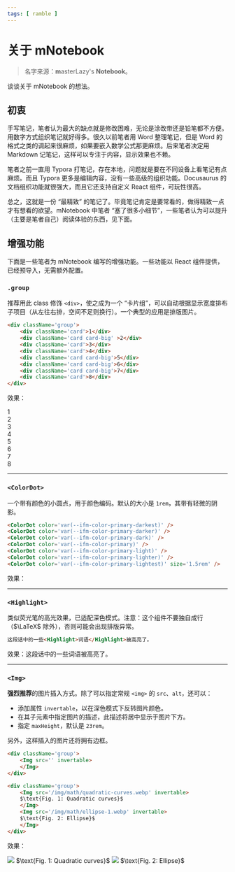 ```yaml
---
tags: [ ramble ]
---
```


# 关于 mNotebook

> 名字来源：**m**asterLazy's **Notebook**。

谈谈关于 mNotebook 的想法。

## 初衷

手写笔记，笔者认为最大的缺点就是修改困难，无论是涂改带还是铅笔都不方便。用数字方式组织笔记就好得多。很久以前笔者用 Word 整理笔记，但是 Word 的格式之类的调起来很麻烦，如果要嵌入数学公式那更麻烦。后来笔者决定用 Markdown 记笔记，这样可以专注于内容，显示效果也不赖。

笔者之前一直用 Typora 打笔记，存在本地，问题就是要在不同设备上看笔记有点麻烦。而且 Typora 更多是编辑内容，没有一些高级的组织功能。Docusaurus 的文档组织功能就很强大，而且它还支持自定义 React 组件，可玩性很高。

总之，这就是一份 “最精致” 的笔记了。毕竟笔记肯定是要常看的，做得精致一点才有想看的欲望。mNotebook 中笔者 “塞了很多小细节”，一些笔者认为可以提升（主要是笔者自己）阅读体验的东西，见下面。

## 增强功能

下面是一些笔者为 mNotebook 编写的增强功能。一些功能以 React 组件提供，已经预导入，无需额外配置。

### `.group`

推荐用此 class 修饰 `<div>`，使之成为一个 “卡片组”，可以自动根据显示宽度排布子项目（从左往右排，空间不足则换行）。一个典型的应用是排版图片。

```markdown
<div className='group'>
    <div className='card'>1</div>
    <div className='card card-big' >2</div>
    <div className='card'>3</div>
    <div className='card'>4</div>
    <div className='card card-big'>5</div>
    <div className='card card-big'>6</div>
    <div className='card card-big'>7</div>
    <div className='card'>8</div>
</div>
```
效果：
<style>{`
.card {
    width: 6rem;
    height: 6rem;
    background: var(--ifm-color-primary-paler);
    border: var(--ifm-color-primary) solid 1px;
    display: flex;
    justify-content: center;
    align-items: center;
    font-size: 2rem;
}
.card-big { width: 12rem; }
`}</style>
<div className='group'>
    <div className='card'>1</div>
    <div className='card card-big' >2</div>
    <div className='card'>3</div>
    <div className='card'>4</div>
    <div className='card card-big'>5</div>
    <div className='card card-big'>6</div>
    <div className='card card-big'>7</div>
    <div className='card'>8</div>
</div>

---

### `<ColorDot>`

一个带有颜色的小圆点，用于颜色编码。默认的大小是 `1rem`，其带有轻微的阴影。

```markdown
<ColorDot color='var(--ifm-color-primary-darkest)' />
<ColorDot color='var(--ifm-color-primary-darker)' />
<ColorDot color='var(--ifm-color-primary-dark)' />
<ColorDot color='var(--ifm-color-primary)' />
<ColorDot color='var(--ifm-color-primary-light)' />
<ColorDot color='var(--ifm-color-primary-lighter)' />
<ColorDot color='var(--ifm-color-primary-lightest)' size='1.5rem' />
```

效果：
<ColorDot color='var(--ifm-color-primary-darkest)' />
<ColorDot color='var(--ifm-color-primary-darker)' />
<ColorDot color='var(--ifm-color-primary-dark)' />
<ColorDot color='var(--ifm-color-primary)' />
<ColorDot color='var(--ifm-color-primary-light)' />
<ColorDot color='var(--ifm-color-primary-lighter)' />
<ColorDot color='var(--ifm-color-primary-lightest)' size='1.5rem' />

---

### `<Highlight>`

类似荧光笔的高光效果，已适配深色模式。注意：这个组件不要独自成行（$\LaTeX$ 除外），否则可能会出现排版异常。

```markdown
这段话中的一些<Highlight>词语</Highlight>被高亮了。
```
效果：这段话中的一些<Highlight>词语</Highlight>被高亮了。

---

### `<Img>`

**强烈推荐**的图片插入方式。除了可以指定常规 `<img>` 的 `src`、`alt`，还可以：
- 添加属性 `invertable`，以在深色模式下反转图片颜色。
- 在其子元素中指定图片的描述，此描述将居中显示于图片下方。
- 指定 `maxHeight`，默认是 `23rem`。

另外，这样插入的图片还将拥有边框。

```markdown title='快速复制'
<div className='group'>
    <Img src='' invertable>
    </Img>
</div>
```

```markdown
<div className='group'>
    <Img src='/img/math/quadratic-curves.webp' invertable>
    $\text{Fig. 1: Quadratic curves}$
    </Img>
    <Img src='/img/math/ellipse-1.webp' invertable>
    $\text{Fig. 2: Ellipse}$
    </Img>
</div>
```
效果：
<div className='group'>
    <Img src='/img/math/quadratic-curves.webp' invertable>
    $\text{Fig. 1: Quadratic curves}$
    </Img>
    <Img src='/img/math/ellipse-1.webp' invertable>
    $\text{Fig. 2: Ellipse}$
    </Img>
</div>